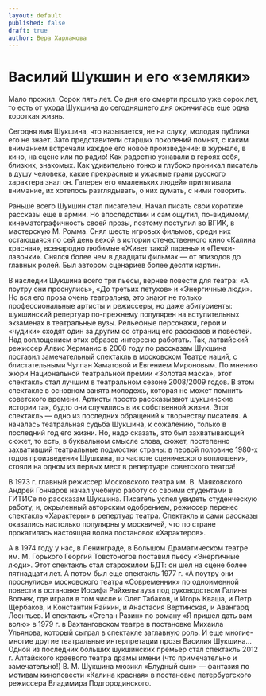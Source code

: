 ```yaml
---
layout: default
published: false
draft: true
author: Вера Харламова
---
```


# Василий Шукшин и его «земляки»

Мало прожил. Сорок пять лет. Со дня его смерти прошло уже сорок лет, то есть от ухода Шукшина до сегодняшнего дня окончилась еще одна короткая жизнь.

Сегодня имя Шукшина, что называется, не на слуху, молодая публика его не знает. Зато представители старших поколений помнят, с каким вниманием встречали каждое его новое произведение: в журнале, в кино, на сцене или по радио! Как радостно узнавали в героях себя, близких, знакомых. Как удивительно тонко и глубоко проникал писатель в душу человека, какие прекрасные и ужасные грани русского характера знал он. Галерея его «маленьких людей» притягивала внимание, их хотелось разглядывать, о них думать, с ними говорить.

Раньше всего Шукшин стал писателем. Начал писать свои короткие рассказы еще в армии. Но впоследствии и сам ощутил, по-видимому, кинематографичность своей прозы, поэтому поступил во ВГИК, в мастерскую М. Ромма. Снял шесть игровых фильмов, среди них остающаяся по сей день вехой в истории отечественного кино «Калина красная», всенародно любимые «Живет такой парень» и «Печки-лавочки». Снялся более чем в двадцати фильмах — от эпизодов до главных ролей. Был автором сценариев более десяти картин.

В наследии Шукшина всего три пьесы, вернее повести для театра: «А поутру они проснулись», «До третьих петухов» и «Энергичные люди». Но вся его проза очень театральна, это знают не только профессиональные артисты и режиссеры, но даже абитуриенты: шукшинский репертуар по-прежнему популярен на вступительных экзаменах в театральные вузы. Рельефные персонажи, герои и «чудики» сходят один за другим со страниц его рассказов и повестей. Над воплощением этих образов интересно работать. Так, латвийский режиссер Алвис Херманис в 2008 году по рассказам Шукшина поставил замечательный спектакль в московском Театре наций, с блистательными Чулпан Хаматовой и Евгением Мироновым. По мнению жюри Национальной театральной премии «Золотая маска», этот спектакль стал лучшим в театральном сезоне 2008/2009 годов. В этом спектакле в основном занята молодежь, которая не может помнить советского времени. Артисты просто рассказывают шукшинские истории так, будто они случились в их собственной жизни. Этот спектакль — одно из последних обращений к творчеству писателя. А началась театральная судьба Шукшина, к сожалению, только в последний год его жизни. Но, надо сказать, это был захватывающий сюжет, то есть, в буквальном смысле слова, сюжет, постепенно захвативший театральные подмостки страны: в первой половине 1980-х годов произведения Шушкина, по частоте сценического воплощения, стояли на одном из первых мест в репертуаре советского театра!

В 1973 г. главный режиссер Московского театра им. В. Маяковского Андрей Гончаров начал учебную работу со своими студентами в ГИТИСе по рассказам Шукшина. Писатель успел увидеть студенческую работу, и, окрыленный авторским одобрением, режиссер перенес спектакль «Характеры» в репертуар театра. Спектакль и сами рассказы оказались настолько популярны у москвичей, что по стране прокатилась настоящая волна постановок «Характеров».

А в 1974 году у нас, в Ленинграде, в Большом Драматическом театре им. М. Горького Георгий Товстоногов поставил пьесу «Энергичные люди». Этот спектакль стал старожилом БДТ: он шел на сцене более пятнадцати лет. А потом был еще спектакль 1977 г. «А поутру они проснулись» московского театра «Современник» по одноименной повести в остановке Иосифа Райхельгауза под руководством Галины Волчек, где играли в том числе и Олег Табаков, и Игорь Кваша, и Петр Щербаков, и Константин Райкин, и Анастасия Вертинская, и Авангард Леонтьев. И спектакль «Степан Разин» по роману «Я пришел дать вам волю» в 1979 г. в Вахтанговском театре в постановке Михаила Ульянова, который сыграл в спектакле заглавную роль. И еще многие-многие другие театральные интерпретации прозы Василия Шукшина… Одной из последних больших шукшинских премьер стал спектакль 2012 г. Алтайского краевого театра драмы имени (что примечательно и замечательно!) В. М. Шукшина мюзикл «Блудный сын» — фантазия по мотивам киноповести «Калина красная» в постановке петербургского режиссера Владимира Подгородинского.